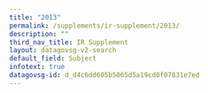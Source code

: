 ```yaml
---
title: "2013"
permalink: /supplements/ir-supplement/2013/
description: ""
third_nav_title: IR Supplement
layout: datagovsg-v2-search
default_field: Subject
infotext: true
datagovsg-id: d_d4c6dd605b5065d5a19cd0f07831e7ed
---
```


